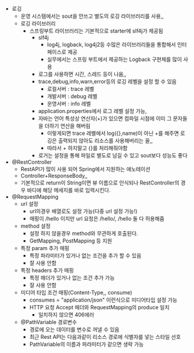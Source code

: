 - 로깅
  - 운영 시스템에서는 sout을 안쓰고 별도의 로깅 라이브러리를 사용,,
  - 로깅 라이브러리
    - 스프링부트 라이브러리는 기본적으로 starter에 slf4j가 제공됨
        - slf4j
          - log4j, logback, log4j2등 수많은 라이브러리들을 통합해서 인터페이스로 제공
          - 실무에서는 스프링 부트에서 제공하는 Logback 구현체를 많이 사용
      - 로그를 사용하면 시간, 스레드 등이 나옴,,
      - trace,debug,info,warn,error등의 로깅 레벨을 설정 할 수 있음
        - 로컬서버 : trace 레벨
        - 개발서버 : debug 레벨
        - 운영서버 : info 레벨
      - application.properties에서 로그 레벨 설정 가능,
      - 자바는 언어 특성상 연산자(+)가 있으면 컴파일 시점에 이미 그 문자들을 더하기 연산을 해버림
        - 이렇게되면 trace 레벨에서 log({},name)이 아닌 +를 해주면 로깅은 출력되지 않아도 리소스를 사용해버리는 꼴,,
        - 따라서 + 하지말고 {}를 처리해줘야함 
      - 로거는 설정을 통해 파일로 별도로 남길 수 있고 sout보다 성능도 좋다
- @RestController
  - RestAPI가 많이 사용 되어 Spring에서 지원하는 애노테이션
  - Controller+ResponseBody,, 
  - 기본적으로 return이 String이면 뷰 이름으로 인식되나 RestController의 경우 바디에 해당 메세지를 바로 입력시킨다.
- @RequestMapping
  - url 설정
    - url의경우 배열로도 설정 가능(다중 url 설정 가능!)
    - 매핑이 /hello 이지만 url 요청은 /hello/, /hello 둘 다 허용해줌
  - method 설정
    - 설정 하지 않을경우 method와 무관하게 호출된다.
    - GetMapping, PostMapping 등 지원
  - 특정 param 추가 매핑
    - 특정 파라미터가 있거나 없는 조건을 추가 할 수 있음
    - 잘 사용 안함
  - 특정 headers 추가 매핑
    - 특정 헤더가 있거나 없는 조건 추가 가능
    - 잘 사용 안함
  - 미디어 타입 조건 매핑(Content-Type,, consume)
    - consumes = "application/json" 이런식으로 미디어타입 설정 가능
    - HTTP 요청 Accept 헤더와 RequestMapping의 produce 일치
      - 일치하지 않으면 406에러
  - @PathVariable 경로변수
    - 경로에 오는 데이터를 변수로 꺼낼 수 있음
    - 최근 Rest API는 다음과같이 리소스 경로에 식별자를 넣는 스타일 선호
    - PathVariable의 이름과 파라미터가 같으면 생략 가능
